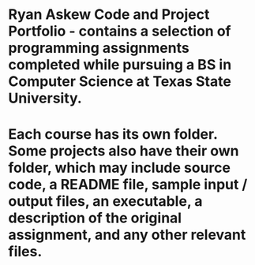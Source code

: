 # Ryan Askew Code and Project Portfolio - contains a selection of programming assignments completed while pursuing a BS in Computer Science at Texas State University. 

# Each course has its own folder. Some projects also have their own folder, which may include source code, a README file, sample input / output files, an executable, a description of the original assignment, and any other relevant files.

